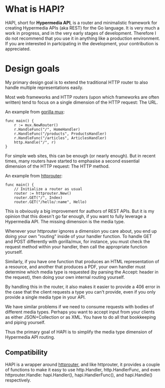 # What is HAPI?

HAPI, short for **Hypermedia API**, is a router and minimalistic framework for creating Hypermedia APIs (aka REST) for the Go language.
It is very much a work in progress, and in the very early stages of development. Therefore I do not recommend that you use it in anything
like a production environment.  If you are interested in partcipating in the development, your contribution is appreciated.

# Design goals

My primary design goal is to extend the traditional HTTP router to also handle multiple representations easily.

Most web frameworks and HTTP routers (upon which frameworks are often written) tend to focus on a single dimension of the HTTP request:
The URL.

An example from [gorilla mux](http://www.gorillatoolkit.org/pkg/mux):

    func main() {
        r := mux.NewRouter()
        r.HandleFunc("/", HomeHandler)
        r.HandleFunc("/products", ProductsHandler)
        r.HandleFunc("/articles", ArticlesHandler)
        http.Handle("/", r)
    }

For simple web sites, this can be enough (or nearly enough).  But in recent times, many routers have started to emphasise a second essential
dimension of the HTTP request: The HTTP method.

An example from [httprouter](https://github.com/julienschmidt/httprouter#web-frameworks-based-on-httprouter):

    func main() {
        // Initialize a router as usual
        router := httprouter.New()
        router.GET("/", Index)
        router.GET("/hello/:name", Hello)
        
This is obviously a big improvement for authors of REST APIs.  But it is my opinion that this doesn't go far enough, if you want to fully leverage
a Hypermedia API. The missing dimension is the media type.

Whenever your httprouter ignores a dimension you care about, you end up doing your own "routing" inside of your handler function. To handle GET and POST differently with gorilla/mux, for instance, you must check the request method within your handler, then call the appropriate function yourself.

Similarly, if you have one function that produces an HTML representation of a resource, and another that produces a PDF, your own handler must determine which media type is requested (by parsing the Accept: header in the request), then doing your own internal routing yourself.

By handling this in the router, it also makes it easier to provide a 406 error in the case that the client requests a type you can't provide, even if you only provide a single media type in your API.

We have similar problems if we need to consume requests with bodies of different media types. Perhaps you want to accept input from your clients as either JSON+Collection or as XML. You have to do all that bookkeeping and piping yourself.

Thus the primary goal of HAPI is to simplify the media type dimension of Hypermedia API routing.

## Compatibility

HAPI is a wrapper around [httprouter](https://github.com/julienschmidt/httprouter#web-frameworks-based-on-httprouter), and like httprouter, it provides a couple of functions to make it easy to use http.Handler, http.HandlerFunc, and even httprouter.Handle: hapi.Handler(), hapi.HandlerFunc(), and hapi.Handle() respectively.